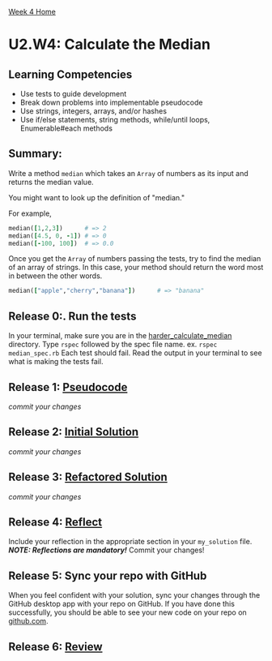 [Week 4 Home](../../)

# U2.W4: Calculate the Median


## Learning Competencies
- Use tests to guide development
- Break down problems into implementable pseudocode 
- Use strings, integers, arrays, and/or hashes
- Use if/else statements, string methods, while/until loops, Enumerable#each methods


## Summary:

Write a method `median` which takes an `Array` of numbers as its input and returns the median value.

You might want to look up the definition of "median."

For example,

```ruby
median([1,2,3])      # => 2
median([4.5, 0, -1]) # => 0
median([-100, 100])  # => 0.0
```

Once you get the `Array` of numbers passing the tests, try to find the median of an array of strings. 
In this case, your method should return the word most in between the other words. 

```ruby
median(["apple","cherry","banana"])      # => "banana"
```

## Release 0:. Run the tests
In your terminal, make sure you are in the [harder_calculate_median](./) directory. Type `rspec` followed by the spec file name. ex. `rspec median_spec.rb`
Each test should fail. Read the output in your terminal to see what is making the tests fail.

## Release 1: [Pseudocode](../../../references/pseudocode.md) 
*commit your changes*

## Release 2: [Initial Solution](../../../references/initial_solution.md) 
*commit your changes*

## Release 3: [Refactored Solution](../../../references/refactoring.md) 
*commit your changes*

## Release 4:  [Reflect](../../../references/reflection_guidelines.md) 
Include your reflection in the appropriate section in your `my_solution` file. ***NOTE: Reflections are mandatory!*** Commit your changes!

## Release 5: Sync your repo with GitHub
When you feel confident with your solution, sync your changes through the GitHub desktop app with your repo on GitHub. 
If you have done this successfully, you should be able to see your new code on your repo on [github.com](https://github.com).

## Release 6: [Review](../../../references/review.md)